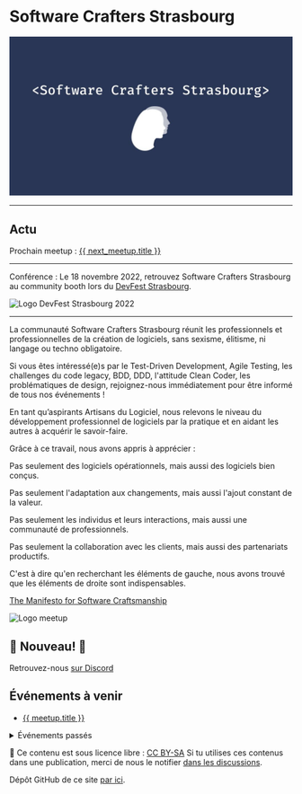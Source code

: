# Software Crafters Strasbourg

![Logo du Software Crafters Strasbourg](swcraftsxb-logo-grand.jpeg)

***

## Actu

<!--
{% assign meetups = site.posts | where: "category", "meetup" %}
{% assign today =  "now" | date: "%Y-%m-%d" %}
{% assign past_meetups = meetups | where_exp:"item", "item.event_date <  today" | reverse %}
{% assign next_meetups = meetups | where_exp:"item", "item.event_date >= today" | reverse %}
{% assign next_meetup = next_meetups | first %}
-->

<!-- {% if next_meetup %} -->
Prochain meetup : <a href="{{ next_meetup.url }}">{{ next_meetup.title }}</a>
<!-- {% endif %} -->

***

Conférence : Le 18 novembre 2022, retrouvez Software Crafters Strasbourg au community booth lors du [DevFest Strasbourg](https://devfest.gdgstrasbourg.fr/).  

<img alt="Logo DevFest Strasbourg 2022" src="https://devfest.gdgstrasbourg.fr/images/logos/logo-2022-pink.png" width="300" />

***

La communauté Software Crafters Strasbourg réunit les professionnels et professionnelles de la création de logiciels, sans sexisme, élitisme, ni langage ou techno obligatoire.

Si vous êtes intéressé(e)s par le Test-Driven Development, Agile Testing, les challenges du code legacy, BDD, DDD, l'attitude Clean Coder, les problématiques de design, rejoignez-nous immédiatement pour être informé de tous nos événements !

En tant qu’aspirants Artisans du Logiciel, nous relevons le niveau du développement professionnel de logiciels par la pratique et en aidant les autres à acquérir le savoir-faire.

Grâce à ce travail, nous avons appris à apprécier :

Pas seulement des logiciels opérationnels, mais aussi des logiciels bien conçus.

Pas seulement l'adaptation aux changements, mais aussi l'ajout constant de la valeur.

Pas seulement les individus et leurs interactions, mais aussi une communauté de professionnels.

Pas seulement la collaboration avec les clients, mais aussi des partenariats productifs.

C'est à dire qu'en recherchant les éléments de gauche, nous avons trouvé que les éléments de droite sont indispensables.

[The Manifesto for Software Craftsmanship](http://manifesto.softwarecraftsmanship.org/)

![Logo meetup](favicon.a6878039.png)


## 🎉 Nouveau! 🎉

Retrouvez-nous [sur Discord](https://discord.gg/s2USaKanCU)

## Événements à venir

<ul>
<!-- {% for meetup in next_meetups %} -->
  <li><a href="{{ meetup.url }}">{{ meetup.title }}</a></li>
<!-- {% endfor %} -->
</ul>

<details>
<summary>Événements passés</summary>
<ul>
<!-- {% for meetup in past_meetups %} -->
  <li><a href="{{ meetup.url }}">{{ meetup.title }}</a></li>
<!-- {% endfor %} -->
</ul>
</details>


📜 Ce contenu est sous licence libre : [CC BY-SA](https://creativecommons.org/licenses/by-sa/4.0/deed.fr)
Si tu utilises ces contenus dans une publication, merci de nous le notifier [dans les discussions](https://github.com/swcraftstras/swcraftstras.github.io/discussions/categories/attributions-cc-by-sa).

Dépôt GitHub de ce site [par ici](https://github.com/swcraftstras/swcraftstras.github.io).

